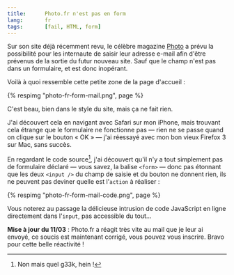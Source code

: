```yaml
---
title:      Photo.fr n'est pas en form
lang:       fr
tags:       [fail, HTML, form]
---
```


Sur son site déjà récemment revu, le célèbre magazine [Photo](http://www.photo.fr/) a prévu la possibilité pour les internaute de saisir leur adresse e-mail afin d'être prévenus de la sortie du futur nouveau site. Sauf que le champ n'est pas dans un formulaire, et est donc inopérant.

Voilà à quoi ressemble cette petite zone de la page d'accueil :

{% respimg "photo-fr-form-mail.png", page %}

C'est beau, bien dans le style du site, mais ça ne fait rien.

J'ai découvert cela en navigant avec Safari sur mon iPhone, mais trouvant cela étrange que le formulaire ne fonctionne pas — rien ne se passe quand on clique sur le bouton « OK » — j'ai réessayé avec mon bon vieux Firefox 3 sur Mac, sans succès.

En regardant le code source[^1], j'ai découvert qu'il n'y a tout simplement pas de formulaire déclaré — vous savez, la balise `<form>` — donc pas étonnant que les deux `<input />` du champ de saisie et du bouton ne donnent rien, ils ne peuvent pas deviner quelle est l'`action` à réaliser :

{% respimg "photo-fr-form-mail-code.png", page %}

Vous noterez au passage la délicieuse intrusion de code JavaScript en ligne directement dans l'`input`, pas accessible du tout…

**Mise à jour du 11/03** : Photo.fr a réagit très vite au mail que je leur ai envoyé, ce soucis est maintenant corrigé, vous pouvez vous inscrire. Bravo pour cette belle réactivité !

[^1]: Non mais quel g33k, hein !
